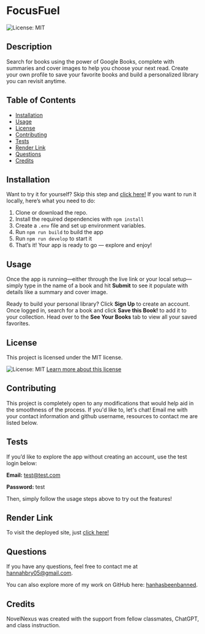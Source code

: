 
# FocusFuel
  ![License: MIT](https://img.shields.io/badge/License-MIT-yellow.svg)

  ## Description 
Search for books using the power of Google Books, complete with summaries and cover images to help you choose your next read. Create your own profile to save your favorite books and build a personalized library you can revisit anytime.
 ## Table of Contents 
- [Installation](#installation) 
- [Usage](#usage)
- [License](#license)
- [Contributing](#contributing)
- [Tests](#tests)
- [Render Link](#render-link)
- [Questions](#questions)
- [Credits](#credits)
  
## Installation 
Want to try it for yourself? Skip this step and [click here!](https://novelnexus-d5zy.onrender.com)
If you want to run it locally, here’s what you need to do:
1. Clone or download the repo.
2. Install the required dependencies with ``npm install``
3. Create a ``.env`` file and set up environment variables.
4. Run ``npm run build`` to build the app
5. Run ``npm run develop`` to start it
6. That’s it! Your app is ready to go — explore and enjoy!


## Usage 
Once the app is running—either through the live link or your local setup—simply type in the name of a book and hit **Submit** to see it populate with details like a summary and cover image.

Ready to build your personal library? Click **Sign Up** to create an account. Once logged in, search for a book and click **Save this Book!** to add it to your collection. Head over to the **See Your Books** tab to view all your saved favorites.



## License
This project is licensed under the MIT license.

![License: MIT](https://img.shields.io/badge/License-MIT-yellow.svg)
[Learn more about this license](https://opensource.org/licenses/MIT)

  ## Contributing
  This project is completely open to any modifications that would help aid in the smoothness of the process. If you'd like to, let's chat! Email me with your contact information and github username, resources to contact me are listed below.

  ## Tests
  If you’d like to explore the app without creating an account, use the test login below:

  **Email:** test@test.com
  
  **Password:** test

Then, simply follow the usage steps above to try out the features!

  ## Render Link
  To visit the deployed site, just [click here!](https://novelnexus-d5zy.onrender.com)   

  ## Questions
  If you have any questions, feel free to contact me at [hannahbry05@gmail.com](mailto:hannahbry05@gmail.com).
  
  You can also explore more of my work on GitHub here: [hanhasbeenbanned](https://github.com/hanhasbeenbanned).

  ## Credits 
  NovelNexus was created with the support from fellow classmates, ChatGPT, and class instruction.
  